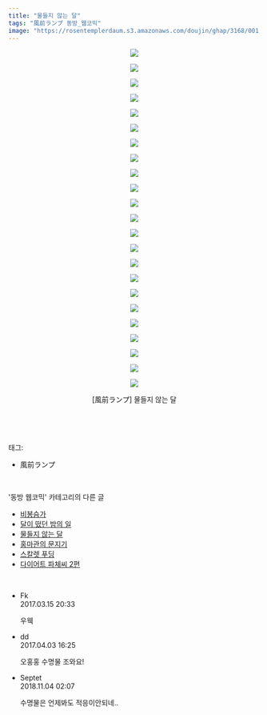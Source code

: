 ```yaml
---
title: "물들지 않는 달"
tags: "風前ランプ 동방_웹코믹"
image: "https://rosentemplerdaum.s3.amazonaws.com/doujin/ghap/3168/001.jpg"
---
```

<div class="article">
<p style="text-align: center; clear: none; float: none;"><img src="{{ site.imgserver10 }}/ghap/3168/001.jpg"/></p>
<p style="text-align: center; clear: none; float: none;"><img src="{{ site.imgserver10 }}/ghap/3168/002.jpg"/></p>
<p style="text-align: center; clear: none; float: none;"><img src="{{ site.imgserver10 }}/ghap/3168/003.jpg"/></p>
<p style="text-align: center; clear: none; float: none;"><img src="{{ site.imgserver10 }}/ghap/3168/004.jpg"/></p>
<p style="text-align: center; clear: none; float: none;"><img src="{{ site.imgserver10 }}/ghap/3168/005.jpg"/></p>
<p style="text-align: center; clear: none; float: none;"><img src="{{ site.imgserver10 }}/ghap/3168/006.jpg"/></p>
<p style="text-align: center; clear: none; float: none;"><img src="{{ site.imgserver10 }}/ghap/3168/007.jpg"/></p>
<p style="text-align: center; clear: none; float: none;"><img src="{{ site.imgserver10 }}/ghap/3168/008.jpg"/></p>
<p style="text-align: center; clear: none; float: none;"><img src="{{ site.imgserver10 }}/ghap/3168/009.jpg"/></p>
<p style="text-align: center; clear: none; float: none;"><img src="{{ site.imgserver10 }}/ghap/3168/010.jpg"/></p>
<p style="text-align: center; clear: none; float: none;"><img src="{{ site.imgserver10 }}/ghap/3168/011.jpg"/></p>
<p style="text-align: center; clear: none; float: none;"><img src="{{ site.imgserver10 }}/ghap/3168/012.jpg"/></p>
<p style="text-align: center; clear: none; float: none;"><img src="{{ site.imgserver10 }}/ghap/3168/013.jpg"/></p>
<p style="text-align: center; clear: none; float: none;"><img src="{{ site.imgserver10 }}/ghap/3168/014.jpg"/></p>
<p style="text-align: center; clear: none; float: none;"><img src="{{ site.imgserver10 }}/ghap/3168/015.jpg"/></p>
<p style="text-align: center; clear: none; float: none;"><img src="{{ site.imgserver10 }}/ghap/3168/016.jpg"/></p>
<p style="text-align: center; clear: none; float: none;"><img src="{{ site.imgserver10 }}/ghap/3168/017.jpg"/></p>
<p style="text-align: center; clear: none; float: none;"><img src="{{ site.imgserver10 }}/ghap/3168/018.jpg"/></p>
<p style="text-align: center; clear: none; float: none;"><img src="{{ site.imgserver10 }}/ghap/3168/019.jpg"/></p>
<p style="text-align: center; clear: none; float: none;"><img src="{{ site.imgserver10 }}/ghap/3168/020.jpg"/></p>
<p style="text-align: center; clear: none; float: none;"><img src="{{ site.imgserver10 }}/ghap/3168/021.jpg"/></p>
<p style="text-align: center; clear: none; float: none;"><img src="{{ site.imgserver10 }}/ghap/3168/022.jpg"/></p>
<p style="text-align: center; clear: none; float: none;"><img src="{{ site.imgserver10 }}/ghap/3168/023.jpg"/></p>
<p style="text-align: center; clear: none; float: none;">[風前ランプ] 물들지 않는 달</p>
<p><br/></p>
</div><br/>
<div class="tagTrail">
<p>태그: </p>
<ul>
<li>風前ランプ</li>
</ul>
</div><br/>
<div class="another">
<p>'동방 웹코믹' 카테고리의 다른 글</p>
<ul>
<li><a href="/ghap_3243">비봉슴가</a></li>
<li><a href="/ghap_3169">달이 떴던 밤의 일</a></li>
<li><a href="/ghap_3168">물들지 않는 달</a></li>
<li><a href="/ghap_3163">홍마관의 문지기</a></li>
<li><a href="/ghap_3141">스칼렛 푸딩</a></li>
<li><a href="/ghap_3112">다이어트 파체씨 2편</a></li>
</ul>
</div><br/>
<div class="cb_module cb_fluid">
<div class="cb_wrt cb_profile">
<div class="comment">
<ul>
<li class="cb_thumb_off" id="comment14940390">
<div class="cb_comment_area">
<div class="cb_info_area">
<div class="cb_section">
<span class="cb_nick_name">Fk</span>
</div>
<div class="cb_section">
<span class="cb_date">2017.03.15 20:33 </span>
</div>
</div>
<div class="cb_dsc_comment">
<p class="cb_dsc">
											우웩
										</p>
</div>
</div></li>
<li class="cb_thumb_off" id="comment14956094">
<div class="cb_comment_area">
<div class="cb_info_area">
<div class="cb_section">
<span class="cb_nick_name">dd</span>
</div>
<div class="cb_section">
<span class="cb_date">2017.04.03 16:25 </span>
</div>
</div>
<div class="cb_dsc_comment">
<p class="cb_dsc">
											오홍홍 수명물 조와요!
										</p>
</div>
</div></li>
<li class="cb_thumb_off" id="comment15367188">
<div class="cb_comment_area">
<div class="cb_info_area">
<div class="cb_section">
<span class="cb_nick_name">Septet</span>
</div>
<div class="cb_section">
<span class="cb_date">2018.11.04 02:07 </span>
</div>
</div>
<div class="cb_dsc_comment">
<p class="cb_dsc">
											수명물은 언제봐도 적응이안되네..
										</p>
</div>
</div></li>
</ul>
</div>
</div><!-- commentList close -->
</div><br/>

